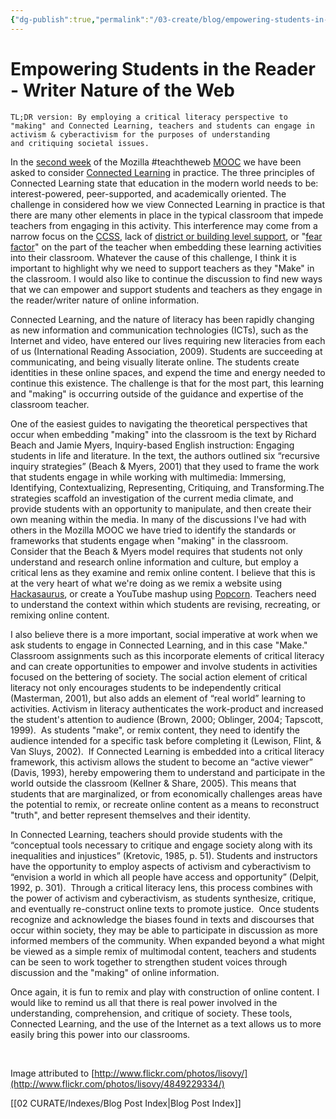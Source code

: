 ```yaml
---
{"dg-publish":true,"permalink":"/03-create/blog/empowering-students-in-the-reader-writer-nature-of-the-web/","title":"Empowering Students in the Reader/Writer Nature of the Web #teachtheweb","tags":["critical-literacy","literacy","teachtheweb","technology"]}
---
```


# Empowering Students in the Reader - Writer Nature of the Web

```
TL;DR version: By employing a critical literacy perspective to "making" and Connected Learning, teachers and students can engage in activism & cyberactivism for the purposes of understanding and critiquing societal issues.
```

In the [second week](http://hivenyc.org/teachtheweb/week-2-connected-learning-in-practice/#more-299) of the Mozilla #teachtheweb [MOOC](https://plus.google.com/communities/106022863174952221205?utm_source=chrome_ntp_icon&utm_medium=chrome_app&utm_campaign=chrome) we have been asked to consider [Connected Learning](http://dmlcentral.net/press/2012-02/researchers-introduce-new-model-learning-connected-learning-designed-%E2%80%98mine-new-social) in practice. The three principles of Connected Learning state that education in the modern world needs to be: interest-powered, peer-supported, and academically oriented. The challenge in considered how we view Connected Learning in practice is that there are many other elements in place in the typical classroom that impede teachers from engaging in this activity. This interference may come from a narrow focus on the [CCSS](http://www.corestandards.org/), lack of [district or building level support](http://blog.genyes.org/index.php/2010-10-21/not-enough-tech-support-no-technology-use/), or "[fear factor](http://www.educationrethink.com/2012-07-11-reasons-teachers-arent-using.html)" on the part of the teacher when embedding these learning activities into their classroom. Whatever the cause of this challenge, I think it is important to highlight why we need to support teachers as they "Make" in the classroom. I would also like to continue the discussion to find new ways that we can empower and support students and teachers as they engage in the reader/writer nature of online information.

Connected Learning, and the nature of literacy has been rapidly changing as new information and communication technologies (ICTs), such as the Internet and video, have entered our lives requiring new literacies from each of us (International Reading Association, 2009). Students are succeeding at communicating, and being visually literate online. The students create identities in these online spaces, and expend the time and energy needed to continue this existence. The challenge is that for the most part, this learning and "making" is occurring outside of the guidance and expertise of the classroom teacher.

One of the easiest guides to navigating the theoretical perspectives that occur when embedding "making" into the classroom is the text by Richard Beach and Jamie Myers, Inquiry-based English instruction: Engaging students in life and literature. In the text, the authors outlined six “recursive inquiry strategies” (Beach & Myers, 2001) that they used to frame the work that students engage in while working with multimedia: Immersing, Identifying, Contextualizing, Representing, Critiquing, and Transforming.The strategies scaffold an investigation of the current media climate, and provide students with an opportunity to manipulate, and then create their own meaning within the media. In many of the discussions I've had with others in the Mozilla MOOC we have tried to identify the standards or frameworks that students engage when "making" in the classroom. Consider that the Beach & Myers model requires that students not only understand and research online information and culture, but employ a critical lens as they examine and remix online content. I believe that this is at the very heart of what we're doing as we remix a website using [Hackasaurus](http://hackasaurus.org/en-US/), or create a YouTube mashup using [Popcorn](https://popcorn.webmaker.org/). Teachers need to understand the context within which students are revising, recreating, or remixing online content.

I also believe there is a more important, social imperative at work when we ask students to engage in Connected Learning, and in this case "Make." Classroom assignments such as this incorporate elements of critical literacy and can create opportunities to empower and involve students in activities focused on the bettering of society. The social action element of critical literacy not only encourages students to be independently critical (Masterman, 2001), but also adds an element of “real world” learning to activities. Activism in literacy authenticates the work-product and increased the student's attention to audience (Brown, 2000; Oblinger, 2004; Tapscott, 1999).  As students "make", or remix content, they need to identify the audience intended for a specific task before completing it (Lewison, Flint, & Van Sluys, 2002).  If Connected Learning is embedded into a critical literacy framework, this activism allows the student to become an “active viewer” (Davis, 1993), hereby empowering them to understand and participate in the world outside the classroom (Kellner & Share, 2005). This means that students that are marginalized, or from economically challenges areas have the potential to remix, or recreate online content as a means to reconstruct "truth", and better represent themselves and their identity.

In Connected Learning, teachers should provide students with the “conceptual tools necessary to critique and engage society along with its inequalities and injustices” (Kretovic, 1985, p. 51). Students and instructors have the opportunity to employ aspects of activism and cyberactivism to “envision a world in which all people have access and opportunity” (Delpit, 1992, p. 301).  Through a critical literacy lens, this process combines with the power of activism and cyberactivism, as students synthesize, critique, and eventually re-construct online texts to promote justice.  Once students recognize and acknowledge the biases found in texts and discourses that occur within society, they may be able to participate in discussion as more informed members of the community. When expanded beyond a what might be viewed as a simple remix of multimodal content, teachers and students can be seen to work together to strengthen student voices through discussion and the "making" of online information.

Once again, it is fun to remix and play with construction of online content. I would like to remind us all that there is real power involved in the understanding, comprehension, and critique of society. These tools, Connected Learning, and the use of the Internet as a text allows us to more easily bring this power into our classrooms.

 

Image attributed to [http://www.flickr.com/photos/lisovy/](http://www.flickr.com/photos/lisovy/4849229334/)

[[02 CURATE/Indexes/Blog Post Index\|Blog Post Index]]